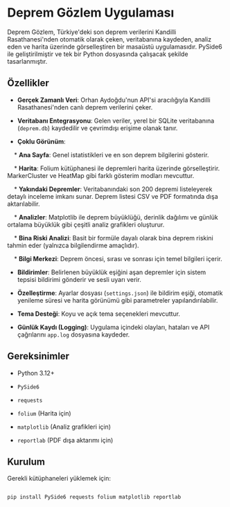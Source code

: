 # Deprem Gözlem Uygulaması



Deprem Gözlem, Türkiye'deki son deprem verilerini Kandilli Rasathanesi'nden otomatik olarak çeken, veritabanına kaydeden, analiz eden ve harita üzerinde görselleştiren bir masaüstü uygulamasıdır. PySide6 ile geliştirilmiştir ve tek bir Python dosyasında çalışacak şekilde tasarlanmıştır.



## Özellikler



* **Gerçek Zamanlı Veri**: Orhan Aydoğdu'nun API'si aracılığıyla Kandilli Rasathanesi'nden canlı deprem verilerini çeker.

* **Veritabanı Entegrasyonu**: Gelen veriler, yerel bir SQLite veritabanına (`deprem.db`) kaydedilir ve çevrimdışı erişime olanak tanır.

* **Çoklu Görünüm**:

    * **Ana Sayfa**: Genel istatistikleri ve en son deprem bilgilerini gösterir.

    * **Harita**: Folium kütüphanesi ile depremleri harita üzerinde görselleştirir. MarkerCluster ve HeatMap gibi farklı gösterim modları mevcuttur.

    * **Yakındaki Depremler**: Veritabanındaki son 200 depremi listeleyerek detaylı inceleme imkanı sunar. Deprem listesi CSV ve PDF formatında dışa aktarılabilir.

    * **Analizler**: Matplotlib ile deprem büyüklüğü, derinlik dağılımı ve günlük ortalama büyüklük gibi çeşitli analiz grafikleri oluşturur.

    * **Bina Riski Analizi**: Basit bir formüle dayalı olarak bina deprem riskini tahmin eder (yalnızca bilgilendirme amaçlıdır).

    * **Bilgi Merkezi**: Deprem öncesi, sırası ve sonrası için temel bilgileri içerir.

* **Bildirimler**: Belirlenen büyüklük eşiğini aşan depremler için sistem tepsisi bildirimi gönderir ve sesli uyarı verir.

* **Özelleştirme**: Ayarlar dosyası (`settings.json`) ile bildirim eşiği, otomatik yenileme süresi ve harita görünümü gibi parametreler yapılandırılabilir.

* **Tema Desteği**: Koyu ve açık tema seçenekleri mevcuttur.

* **Günlük Kaydı (Logging)**: Uygulama içindeki olayları, hataları ve API çağrılarını `app.log` dosyasına kaydeder.



## Gereksinimler



* Python 3.12+

* `PySide6`

* `requests`

* `folium` (Harita için)

* `matplotlib` (Analiz grafikleri için)

* `reportlab` (PDF dışa aktarımı için)



## Kurulum



Gerekli kütüphaneleri yüklemek için:



```bash

pip install PySide6 requests folium matplotlib reportlab

```

